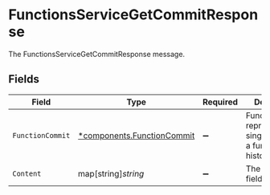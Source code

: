# FunctionsServiceGetCommitResponse

The FunctionsServiceGetCommitResponse message.


## Fields

| Field                                                                   | Type                                                                    | Required                                                                | Description                                                             |
| ----------------------------------------------------------------------- | ----------------------------------------------------------------------- | ----------------------------------------------------------------------- | ----------------------------------------------------------------------- |
| `FunctionCommit`                                                        | [*components.FunctionCommit](../../models/components/functioncommit.md) | :heavy_minus_sign:                                                      | FunctionCommit represents a single commit in a function's history       |
| `Content`                                                               | map[string]*string*                                                     | :heavy_minus_sign:                                                      | The content field.                                                      |